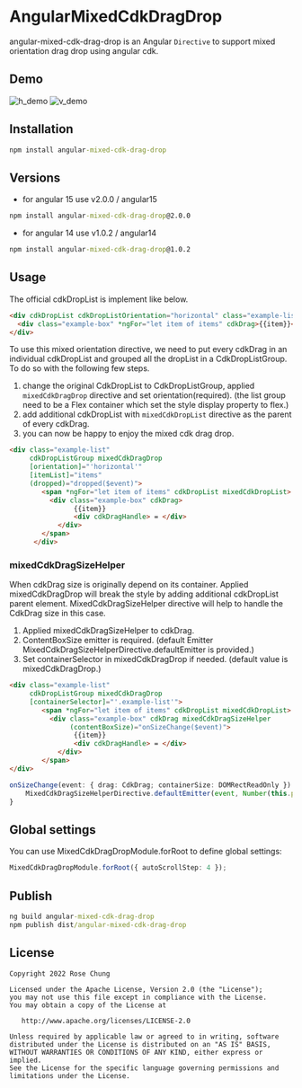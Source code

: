 # AngularMixedCdkDragDrop

angular-mixed-cdk-drag-drop is an Angular `Directive` to support mixed orientation drag drop using angular cdk.

## Demo

![h_demo](https://github.com/rosejoe47/angular-cdk-mixed-drag-drop/blob/v1/s_h_demo.gif)
![v_demo](https://github.com/rosejoe47/angular-cdk-mixed-drag-drop/blob/v1/s_v_demo.gif)

## Installation

```cmd
npm install angular-mixed-cdk-drag-drop
```

## Versions
* for angular 15 use v2.0.0 / angular15
```cmd
npm install angular-mixed-cdk-drag-drop@2.0.0
```
* for angular 14 use v1.0.2 / angular14
```cmd
npm install angular-mixed-cdk-drag-drop@1.0.2
```

## Usage

The official cdkDropList is implement like below.

```html
<div cdkDropList cdkDropListOrientation="horizontal" class="example-list" (cdkDropListDropped)="drop($event)">
  <div class="example-box" *ngFor="let item of items" cdkDrag>{{item}}</div>
</div>
```

To use this mixed orientation directive, we need to put every cdkDrag in an individual cdkDropList and grouped all the dropList in a CdkDropListGroup.
To do so with the following few steps.

1. change the original CdkDropList to CdkDropListGroup, applied `mixedCdkDragDrop` directive and set orientation(required). (the list group need to be a Flex container which set the style display property to flex.)
2. add additional cdkDropList with `mixedCdkDropList` directive as the parent of every cdkDrag.
3. you can now be happy to enjoy the mixed cdk drag drop.

```html
<div class="example-list"
     cdkDropListGroup mixedCdkDragDrop
     [orientation]="'horizontal'"
     [itemList]="items"
     (dropped)="dropped($event)">
        <span *ngFor="let item of items" cdkDropList mixedCdkDropList>
          <div class="example-box" cdkDrag>
                {{item}}
                <div cdkDragHandle> = </div>
            </div>
        </span>
      </div>
```

### mixedCdkDragSizeHelper

When cdkDrag size is originally depend on its container. Applied mixedCdkDragDrop will break the style by adding additional cdkDropList parent element.
MixedCdkDragSizeHelper directive will help to handle the CdkDrag size in this case.
1. Applied mixedCdkDragSizeHelper to cdkDrag.
2. ContentBoxSize emitter is required. (default Emitter MixedCdkDragSizeHelperDirective.defaultEmitter is provided.)
3. Set containerSelector in mixedCdkDragDrop if needed. (default value is mixedCdkDragDrop.)


```html
<div class="example-list"
     cdkDropListGroup mixedCdkDragDrop
     [containerSelector]="'.example-list'">
        <span *ngFor="let item of items" cdkDropList mixedCdkDropList>
          <div class="example-box" cdkDrag mixedCdkDragSizeHelper
               (contentBoxSize)="onSizeChange($event)">
                {{item}}
                <div cdkDragHandle> = </div>
            </div>
        </span>
</div>
```

```typescript
onSizeChange(event: { drag: CdkDrag; containerSize: DOMRectReadOnly }) {
    MixedCdkDragSizeHelperDirective.defaultEmitter(event, Number(this.percentWidth), Number(this.percentHeight));
}
```

## Global settings

You can use MixedCdkDragDropModule.forRoot to define global settings:

```typescript
MixedCdkDragDropModule.forRoot({ autoScrollStep: 4 });
```

## Publish
```cmd
ng build angular-mixed-cdk-drag-drop
npm publish dist/angular-mixed-cdk-drag-drop
```


## License

```text
Copyright 2022 Rose Chung

Licensed under the Apache License, Version 2.0 (the "License");
you may not use this file except in compliance with the License.
You may obtain a copy of the License at

   http://www.apache.org/licenses/LICENSE-2.0

Unless required by applicable law or agreed to in writing, software
distributed under the License is distributed on an "AS IS" BASIS,
WITHOUT WARRANTIES OR CONDITIONS OF ANY KIND, either express or implied.
See the License for the specific language governing permissions and
limitations under the License.
```
